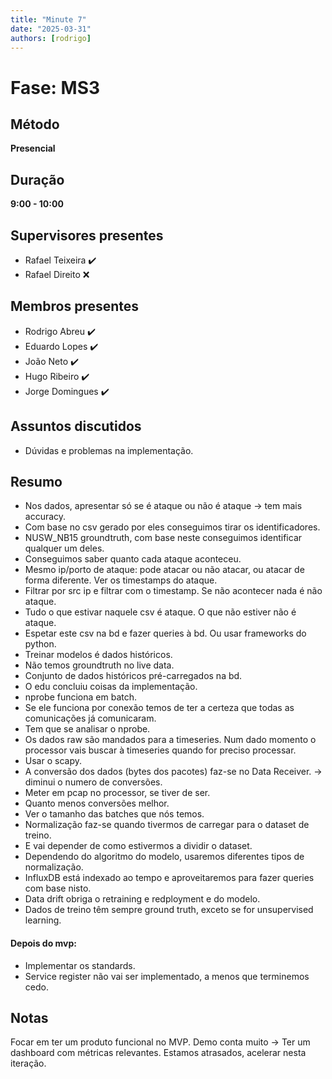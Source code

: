 ```yaml
---
title: "Minute 7"
date: "2025-03-31"
authors: [rodrigo]
---
```


# Fase: MS3

## Método
**Presencial**

## Duração
**9:00 - 10:00**

## Supervisores presentes
- Rafael Teixeira ✔️
- Rafael Direito ❌

## Membros presentes
- Rodrigo Abreu ✔️
- Eduardo Lopes ✔️
- João Neto ✔️
- Hugo Ribeiro ✔️
- Jorge Domingues ✔️

## Assuntos discutidos
- Dúvidas e problemas na implementação.

## Resumo
- Nos dados, apresentar só se é ataque ou não é ataque -> tem mais accuracy.
- Com base no csv gerado por eles conseguimos tirar os identificadores.
- NUSW_NB15 groundtruth, com base neste conseguimos identificar qualquer um deles.
- Conseguimos saber quanto cada ataque aconteceu.
- Mesmo ip/porto de ataque: pode atacar ou não atacar, ou atacar de forma diferente. Ver os timestamps do ataque.
- Filtrar por src ip e filtrar com o timestamp. Se não acontecer nada é não ataque.
- Tudo o que estivar naquele csv é ataque. O que não estiver não é ataque.
- Espetar este csv na bd e fazer queries à bd. Ou usar frameworks do python.
- Treinar modelos é dados históricos.
- Não temos groundtruth no live data.
- Conjunto de dados históricos pré-carregados na bd.
- O edu concluiu coisas da implementação.
- nprobe funciona em batch.
- Se ele funciona por conexão temos de ter a certeza que todas as comunicações já comunicaram.
- Tem que se analisar o nprobe.
- Os dados raw são mandados para a timeseries. Num dado momento o processor vais buscar à timeseries quando for preciso processar.
- Usar o scapy.
- A conversão dos dados (bytes dos pacotes) faz-se no Data Receiver. -> diminui o numero de conversões. 
- Meter em pcap no processor, se tiver de ser.
- Quanto menos conversões melhor.
- Ver o tamanho das batches que nós temos.
- Normalização faz-se quando tivermos de carregar para o dataset de treino.
- E vai depender de como estivermos a dividir o dataset.
- Dependendo do algoritmo do modelo, usaremos diferentes tipos de normalização.
- InfluxDB está indexado ao tempo e aproveitaremos para fazer queries com base nisto.
- Data drift obriga o retraining e redployment e do modelo.
- Dados de treino têm sempre ground truth, exceto se for unsupervised learning.

#### Depois do mvp:
- Implementar os standards.
- Service register não vai ser implementado, a menos que terminemos cedo.


## Notas
Focar em ter um produto funcional no MVP.
Demo conta muito -> Ter um dashboard com métricas relevantes.
Estamos atrasados, acelerar nesta iteração.

